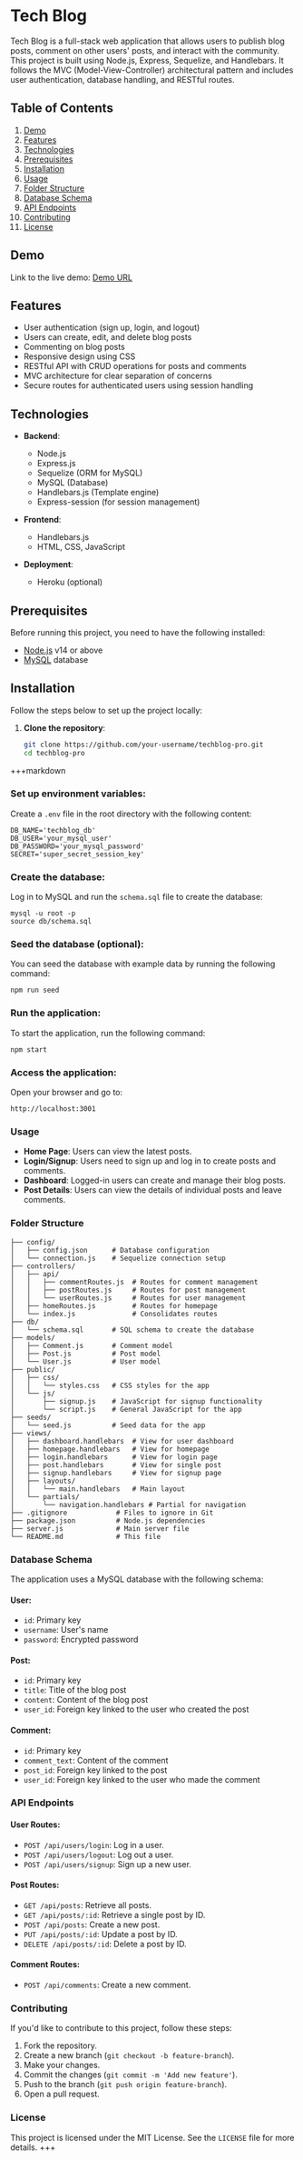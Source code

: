 # Tech Blog

Tech Blog is a full-stack web application that allows users to publish blog posts, comment on other users' posts, and interact with the community. This project is built using Node.js, Express, Sequelize, and Handlebars. It follows the MVC (Model-View-Controller) architectural pattern and includes user authentication, database handling, and RESTful routes.

## Table of Contents

1. [Demo](#demo)
2. [Features](#features)
3. [Technologies](#technologies)
4. [Prerequisites](#prerequisites)
5. [Installation](#installation)
6. [Usage](#usage)
7. [Folder Structure](#folder-structure)
8. [Database Schema](#database-schema)
9. [API Endpoints](#api-endpoints)
10. [Contributing](#contributing)
11. [License](#license)

## Demo

Link to the live demo: [Demo URL](#)

## Features

- User authentication (sign up, login, and logout)
- Users can create, edit, and delete blog posts
- Commenting on blog posts
- Responsive design using CSS
- RESTful API with CRUD operations for posts and comments
- MVC architecture for clear separation of concerns
- Secure routes for authenticated users using session handling

## Technologies

- **Backend**:
  - Node.js
  - Express.js
  - Sequelize (ORM for MySQL)
  - MySQL (Database)
  - Handlebars.js (Template engine)
  - Express-session (for session management)
  
- **Frontend**:
  - Handlebars.js
  - HTML, CSS, JavaScript
  
- **Deployment**:
  - Heroku (optional)
  
## Prerequisites

Before running this project, you need to have the following installed:

- [Node.js](https://nodejs.org/) v14 or above
- [MySQL](https://www.mysql.com/) database

## Installation

Follow the steps below to set up the project locally:

1. **Clone the repository**:
   ```bash
   git clone https://github.com/your-username/techblog-pro.git
   cd techblog-pro

+++markdown
### Set up environment variables:
Create a `.env` file in the root directory with the following content:

    DB_NAME='techblog_db'
    DB_USER='your_mysql_user'
    DB_PASSWORD='your_mysql_password'
    SECRET='super_secret_session_key'

### Create the database:
Log in to MySQL and run the `schema.sql` file to create the database:

    mysql -u root -p
    source db/schema.sql

### Seed the database (optional):
You can seed the database with example data by running the following command:

    npm run seed

### Run the application:
To start the application, run the following command:

    npm start

### Access the application:
Open your browser and go to:

    http://localhost:3001

### Usage
- **Home Page**: Users can view the latest posts.
- **Login/Signup**: Users need to sign up and log in to create posts and comments.
- **Dashboard**: Logged-in users can create and manage their blog posts.
- **Post Details**: Users can view the details of individual posts and leave comments.

### Folder Structure

    ├── config/
    │   ├── config.json      # Database configuration
    │   └── connection.js    # Sequelize connection setup
    ├── controllers/
    │   ├── api/
    │   │   ├── commentRoutes.js  # Routes for comment management
    │   │   ├── postRoutes.js     # Routes for post management
    │   │   └── userRoutes.js     # Routes for user management
    │   ├── homeRoutes.js         # Routes for homepage
    │   └── index.js              # Consolidates routes
    ├── db/
    │   └── schema.sql       # SQL schema to create the database
    ├── models/
    │   ├── Comment.js       # Comment model
    │   ├── Post.js          # Post model
    │   └── User.js          # User model
    ├── public/
    │   ├── css/
    │   │   └── styles.css   # CSS styles for the app
    │   └── js/
    │       ├── signup.js    # JavaScript for signup functionality
    │       └── script.js    # General JavaScript for the app
    ├── seeds/
    │   └── seed.js          # Seed data for the app
    ├── views/
    │   ├── dashboard.handlebars  # View for user dashboard
    │   ├── homepage.handlebars   # View for homepage
    │   ├── login.handlebars      # View for login page
    │   ├── post.handlebars       # View for single post
    │   ├── signup.handlebars     # View for signup page
    │   ├── layouts/
    │   │   └── main.handlebars   # Main layout
    │   └── partials/
    │       └── navigation.handlebars # Partial for navigation
    ├── .gitignore            # Files to ignore in Git
    ├── package.json          # Node.js dependencies
    ├── server.js             # Main server file
    └── README.md             # This file

### Database Schema

The application uses a MySQL database with the following schema:

#### User:
- `id`: Primary key
- `username`: User's name
- `password`: Encrypted password

#### Post:
- `id`: Primary key
- `title`: Title of the blog post
- `content`: Content of the blog post
- `user_id`: Foreign key linked to the user who created the post

#### Comment:
- `id`: Primary key
- `comment_text`: Content of the comment
- `post_id`: Foreign key linked to the post
- `user_id`: Foreign key linked to the user who made the comment

### API Endpoints

#### User Routes:
- `POST /api/users/login`: Log in a user.
- `POST /api/users/logout`: Log out a user.
- `POST /api/users/signup`: Sign up a new user.

#### Post Routes:
- `GET /api/posts`: Retrieve all posts.
- `GET /api/posts/:id`: Retrieve a single post by ID.
- `POST /api/posts`: Create a new post.
- `PUT /api/posts/:id`: Update a post by ID.
- `DELETE /api/posts/:id`: Delete a post by ID.

#### Comment Routes:
- `POST /api/comments`: Create a new comment.

### Contributing

If you'd like to contribute to this project, follow these steps:

1. Fork the repository.
2. Create a new branch (`git checkout -b feature-branch`).
3. Make your changes.
4. Commit the changes (`git commit -m 'Add new feature'`).
5. Push to the branch (`git push origin feature-branch`).
6. Open a pull request.

### License
This project is licensed under the MIT License. See the `LICENSE` file for more details.
+++